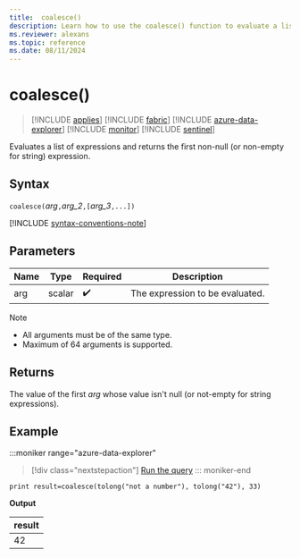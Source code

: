 ```yaml
---
title:  coalesce()
description: Learn how to use the coalesce() function to evaluate a list of expressions to return the first non-null expression.
ms.reviewer: alexans
ms.topic: reference
ms.date: 08/11/2024
---
```

# coalesce()

> [!INCLUDE [applies](../includes/applies-to-version/applies.md)] [!INCLUDE [fabric](../includes/applies-to-version/fabric.md)] [!INCLUDE [azure-data-explorer](../includes/applies-to-version/azure-data-explorer.md)] [!INCLUDE [monitor](../includes/applies-to-version/monitor.md)] [!INCLUDE [sentinel](../includes/applies-to-version/sentinel.md)]

Evaluates a list of expressions and returns the first non-null (or non-empty for string) expression.

## Syntax

`coalesce(`*arg*`,`*arg_2*`,[`*arg_3*`,...])`

[!INCLUDE [syntax-conventions-note](../includes/syntax-conventions-note.md)]

## Parameters

| Name | Type | Required | Description |
|--|--|--|--|
| arg | scalar |  :heavy_check_mark: | The expression to be evaluated.|

> [!NOTE]
>
> * All arguments must be of the same type.
> * Maximum of 64 arguments is supported.

## Returns

The value of the first *arg* whose value isn't null (or not-empty for string expressions).

## Example

:::moniker range="azure-data-explorer"
> [!div class="nextstepaction"]
> <a href="https://dataexplorer.azure.com/clusters/help/databases/SampleLogs?query=H4sIAAAAAAAAAysoyswrUShKLS7NKbFNzk/MSS1OTtUoyc/Jz0vXUMrLL1FIVMgrzU1KLVLS1FGAiZsYgXjGxpoA2oxMXz8AAAA=" target="_blank">Run the query</a>
::: moniker-end

```kusto
print result=coalesce(tolong("not a number"), tolong("42"), 33)
```

**Output**

|result|
|---|
|42|
